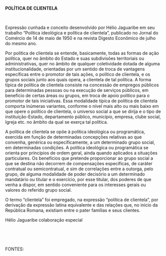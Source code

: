 **POLÍTICA DE CLIENTELA**

 

Expressão cunhada e conceito desenvolvido por Hélio Jaguaribe em seu
trabalho “Política ideológica e política de clientela”, publicado no
Jornal do Comércio de 14 de maio de 1950 e na revista Digesto Econômico
de julho do mesmo ano.

Por política de clientela se entende, basicamente, todas as formas de
ação política, quer no âmbito do Estado e suas subdivisões territoriais
ou administrativas, quer no âmbito de qualquer coletividade dotada de
alguma institucionalidade, orientadas por um sentido de troca de
vantagens específicas entre o promotor de tais ações, o político de
clientela, e os grupos sociais junto aos quais opera, a clientela de tal
política. A forma típica de política de clientela consiste na concessão
de empregos públicos para determinadas pessoas ou na execução de
serviços públicos, em benefício de certas áreas ou grupos, em troca de
apoio político para o promotor de tais iniciativas. Essa modalidade
típica de política de clientela comporta inúmeras variantes, conforme o
nível mais alto ou mais baixo em que opere o político de clientela, o
universo social a que se dirija e o tipo de instituição-Estado,
departamento público, município, empresa, clube social, Igreja etc. no
âmbito da qual se exerça tal política.

A política de clientela se opõe à política ideológica ou programática,
exercida em função de determinadas concepções relativas ao que convenha,
genérica ou especificamente, a um determinado grupo social, em
determinadas condições. A política ideológica ou programática se orienta
por princípios de ordem geral, ainda quando aplicados a situações
particulares. Os benefícios que pretende proporcionar ao grupo social a
que se destina não decorrem de compensações específicas, de caráter
contratual ou semicontratual, e sim de correlações entre a outorga, pelo
grupo, de alguma modalidade de poder decisório a um determinado
mandatário ou titular e o exercício, por esse titular, dos poderes de
que venha a dispor, em sentido conveniente para os interesses gerais ou
valores do referido grupo social.

O termo “clientela” foi empregado, na expressão “política de clientela”,
por derivação da expressão latina equivalente e das relações que, no
início da República Romana, existiam entre o pater famílias e seus
clientes.

Hélio Jaguaribe colaboração especial

 

 

FONTES:

 
